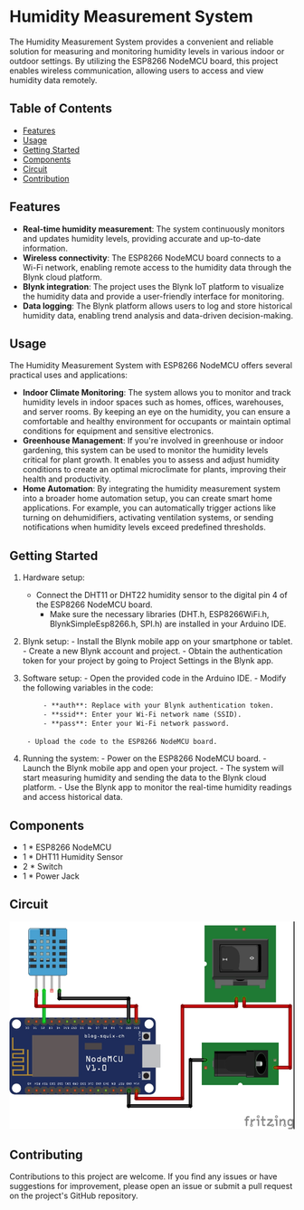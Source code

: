 # Humidity Measurement System

The Humidity Measurement System provides a convenient and reliable solution for measuring and monitoring humidity levels in various indoor or outdoor settings. By utilizing the ESP8266 NodeMCU board, this project enables wireless communication, allowing users to access and view humidity data remotely.

## Table of Contents

- [Features](#features)
- [Usage](#usage)
- [Getting Started](#getting-started)
- [Components](#components)
- [Circuit](#circuit)
- [Contribution](#contribution)

## Features

- **Real-time humidity measurement**: The system continuously monitors and updates humidity levels, providing accurate and up-to-date information.
- **Wireless connectivity**: The ESP8266 NodeMCU board connects to a Wi-Fi network, enabling remote access to the humidity data through the Blynk cloud platform.
- **Blynk integration**: The project uses the Blynk IoT platform to visualize the humidity data and provide a user-friendly interface for monitoring.
- **Data logging**: The Blynk platform allows users to log and store historical humidity data, enabling trend analysis and data-driven decision-making.

## Usage

The Humidity Measurement System with ESP8266 NodeMCU offers several practical uses and applications:

- **Indoor Climate Monitoring**: The system allows you to monitor and track humidity levels in indoor spaces such as homes, offices, warehouses, and server rooms. By keeping an eye on the humidity, you can ensure a comfortable and healthy environment for occupants or maintain optimal conditions for equipment and sensitive electronics.
- **Greenhouse Management**: If you're involved in greenhouse or indoor gardening, this system can be used to monitor the humidity levels critical for plant growth. It enables you to assess and adjust humidity conditions to create an optimal microclimate for plants, improving their health and productivity.
- **Home Automation**: By integrating the humidity measurement system into a broader home automation setup, you can create smart home applications. For example, you can automatically trigger actions like turning on dehumidifiers, activating ventilation systems, or sending notifications when humidity levels exceed predefined thresholds.

## Getting Started

1. Hardware setup:
	- Connect the DHT11 or DHT22 humidity sensor to the digital pin 4 of the ESP8266 NodeMCU board.
        - Make sure the necessary libraries (DHT.h, ESP8266WiFi.h, BlynkSimpleEsp8266.h, SPI.h) are installed in your Arduino IDE.

2. Blynk setup:
        - Install the Blynk mobile app on your smartphone or tablet.
        - Create a new Blynk account and project.
        - Obtain the authentication token for your project by going to Project Settings in the Blynk app.

3. Software setup:
        - Open the provided code in the Arduino IDE.
        - Modify the following variables in the code:

            - **auth**: Replace with your Blynk authentication token.
            - **ssid**: Enter your Wi-Fi network name (SSID).
            - **pass**: Enter your Wi-Fi network password.

        - Upload the code to the ESP8266 NodeMCU board.

4. Running the system:
        - Power on the ESP8266 NodeMCU board.
        - Launch the Blynk mobile app and open your project.
        - The system will start measuring humidity and sending the data to the Blynk cloud platform.
        - Use the Blynk app to monitor the real-time humidity readings and access historical data.

## Components

- 1 * ESP8266 NodeMCU
- 1 * DHT11 Humidity Sensor
- 2 * Switch
- 1 * Power Jack

## Circuit

![Circuit Diagram](Circuit.jpg)

## Contributing

Contributions to this project are welcome. If you find any issues or have suggestions for improvement, please open an issue or submit a pull request on the project's GitHub repository.
